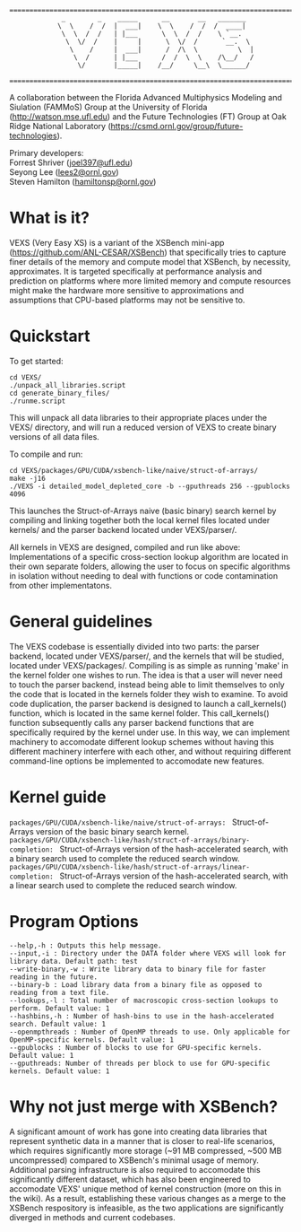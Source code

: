 ```
================================================================================
             _        _    _____      __       __   _______
            \  \    /  /  |  ___|    \  \    /  /  /  ____|
             \  \  /  /   | |___      \  \  /  /    \ `__.
              \  \/  /    |     |      \  \/  /      `__.  \
               \    /     |  ___|      /  /\  \          \  |
                \  /      | |___      /  /  \  \    /\__/   /
                 \/       |_____|    /__/     \__\  \______/

================================================================================
```

A collaboration between the Florida Advanced Multiphysics Modeling and Siulation (FAMMoS) Group at the University of Florida (http://watson.mse.ufl.edu) and the Future Technologies (FT) Group at Oak Ridge National Laboratory (https://csmd.ornl.gov/group/future-technologies).

Primary developers:  
Forrest Shriver (joel397@ufl.edu)  
Seyong Lee (lees2@ornl.gov)  
Steven Hamilton (hamiltonsp@ornl.gov)

# What is it?  
VEXS (Very Easy XS) is a variant of the XSBench mini-app (https://github.com/ANL-CESAR/XSBench) that specifically tries to capture finer details of the memory and compute model that XSBench, by necessity, approximates. It is targeted specifically at performance analysis and prediction on platforms where more limited memory and compute resources might make the hardware more sensitive to approximations and assumptions that CPU-based platforms may not be sensitive to.

# Quickstart
To get started: 
```
cd VEXS/
./unpack_all_libraries.script
cd generate_binary_files/
./runme.script
```
This will unpack all data libraries to their appropriate places under the VEXS/ directory, and will run a reduced version of VEXS to create binary versions of all data files.

To compile and run:

```
cd VEXS/packages/GPU/CUDA/xsbench-like/naive/struct-of-arrays/
make -j16
./VEXS -i detailed_model_depleted_core -b --gputhreads 256 --gpublocks 4096
```

This launches the Struct-of-Arrays naive (basic binary) search kernel by compiling and linking together both the local kernel files located under kernels/ and the parser backend located under VEXS/parser/.

All kernels in VEXS are designed, compiled and run like above: Implementations of a specific cross-section lookup algorithm are located in their own separate folders, allowing the user to focus on specific algorithms in isolation without needing to deal with functions or code contamination from other implementatons.

# General guidelines
The VEXS codebase is essentially divided into two parts: the parser backend, located under VEXS/parser/, and the kernels that will be studied, located under VEXS/packages/. Compiling is as simple as running 'make' in the kernel folder one wishes to run. The idea is that a user will never need to touch the parser backend, instead being able to limit themselves to only the code that is located in the kernels folder they wish to examine. To avoid code duplication, the parser backend is designed to launch a call_kernels() function, which is located in the same kernel folder. This call_kernels() function subsequently calls any parser backend functions that are specifically required by the kernel under use. In this way, we can implement machinery to accomodate different lookup schemes without having this different machinery interfere with each other, and without requiring different command-line options be implemented to accomodate new features.

# Kernel guide

```packages/GPU/CUDA/xsbench-like/naive/struct-of-arrays: ``` Struct-of-Arrays version of the basic binary search kernel.  
```packages/GPU/CUDA/xsbench-like/hash/struct-of-arrays/binary-completion: ``` Struct-of-Arrays version of the hash-accelerated search, with a binary search used to complete the reduced search window.  
```packages/GPU/CUDA/xsbench-like/hash/struct-of-arrays/linear-completion: ``` Struct-of-Arrays version of the hash-accelerated search, with a linear search used to complete the reduced search window.  

# Program Options
```
--help,-h : Outputs this help message.
--input,-i : Directory under the DATA folder where VEXS will look for library data. Default path: test
--write-binary,-w : Write library data to binary file for faster reading in the future.
--binary-b : Load library data from a binary file as opposed to reading from a text file.
--lookups,-l : Total number of macroscopic cross-section lookups to perform. Default value: 1
--hashbins,-h : Number of hash-bins to use in the hash-accelerated search. Default value: 1
--openmpthreads : Number of OpenMP threads to use. Only applicable for OpenMP-specific kernels. Default value: 1
--gpublocks : Number of blocks to use for GPU-specific kernels. Default value: 1
--gputhreads: Number of threads per block to use for GPU-specific kernels. Default value: 1
```

# Why not just merge with XSBench?
A significant amount of work has gone into creating data libraries that represent synthetic data in a manner that is closer to real-life scenarios, which requires significantly more storage (~91 MB compressed, ~500 MB uncompressed) compared to XSBench's minimal usage of memory. Additional parsing infrastructure is also required to accomodate this significantly different dataset, which has also been engineered to accomodate VEXS' unique method of kernel construction (more on this in the wiki). As a result, establishing these various changes as a merge to the XSBench respository is infeasible, as the two applications are significantly diverged in methods and current codebases.
